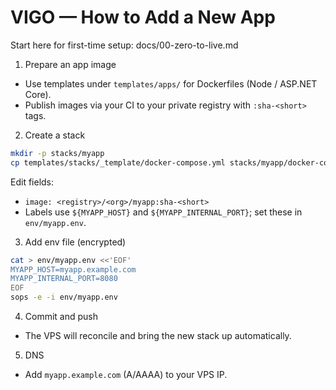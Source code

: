 # VIGO — How to Add a New App

Start here for first-time setup: docs/00-zero-to-live.md

1) Prepare an app image
- Use templates under `templates/apps/` for Dockerfiles (Node / ASP.NET Core).
- Publish images via your CI to your private registry with `:sha-<short>` tags.

2) Create a stack
```bash
mkdir -p stacks/myapp
cp templates/stacks/_template/docker-compose.yml stacks/myapp/docker-compose.yml
```
Edit fields:
- `image: <registry>/<org>/myapp:sha-<short>`
- Labels use `${MYAPP_HOST}` and `${MYAPP_INTERNAL_PORT}`; set these in `env/myapp.env`.

3) Add env file (encrypted)
```bash
cat > env/myapp.env <<'EOF'
MYAPP_HOST=myapp.example.com
MYAPP_INTERNAL_PORT=8080
EOF
sops -e -i env/myapp.env
```

4) Commit and push
- The VPS will reconcile and bring the new stack up automatically.

5) DNS
- Add `myapp.example.com` (A/AAAA) to your VPS IP.
